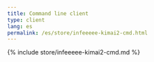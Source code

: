 ```yaml
---
title: Command line client
type: client
lang: es
permalink: /es/store/infeeeee-kimai2-cmd.html
---
```


{% include store/infeeeee-kimai2-cmd.md %}
